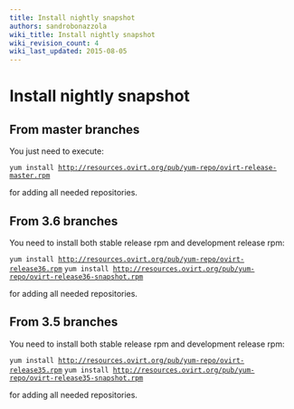 ```yaml
---
title: Install nightly snapshot
authors: sandrobonazzola
wiki_title: Install nightly snapshot
wiki_revision_count: 4
wiki_last_updated: 2015-08-05
---
```


# Install nightly snapshot

## From master branches

You just need to execute:

`yum install `[`http://resources.ovirt.org/pub/yum-repo/ovirt-release-master.rpm`](http://resources.ovirt.org/pub/yum-repo/ovirt-release-master.rpm)

for adding all needed repositories.

## From 3.6 branches

You need to install both stable release rpm and development release rpm:

`yum install `[`http://resources.ovirt.org/pub/yum-repo/ovirt-release36.rpm`](http://resources.ovirt.org/pub/yum-repo/ovirt-release36.rpm)
`yum install `[`http://resources.ovirt.org/pub/yum-repo/ovirt-release36-snapshot.rpm`](http://resources.ovirt.org/pub/yum-repo/ovirt-release36-snapshot.rpm)

for adding all needed repositories.

## From 3.5 branches

You need to install both stable release rpm and development release rpm:

`yum install `[`http://resources.ovirt.org/pub/yum-repo/ovirt-release35.rpm`](http://resources.ovirt.org/pub/yum-repo/ovirt-release35.rpm)
`yum install `[`http://resources.ovirt.org/pub/yum-repo/ovirt-release35-snapshot.rpm`](http://resources.ovirt.org/pub/yum-repo/ovirt-release35-snapshot.rpm)

for adding all needed repositories.

